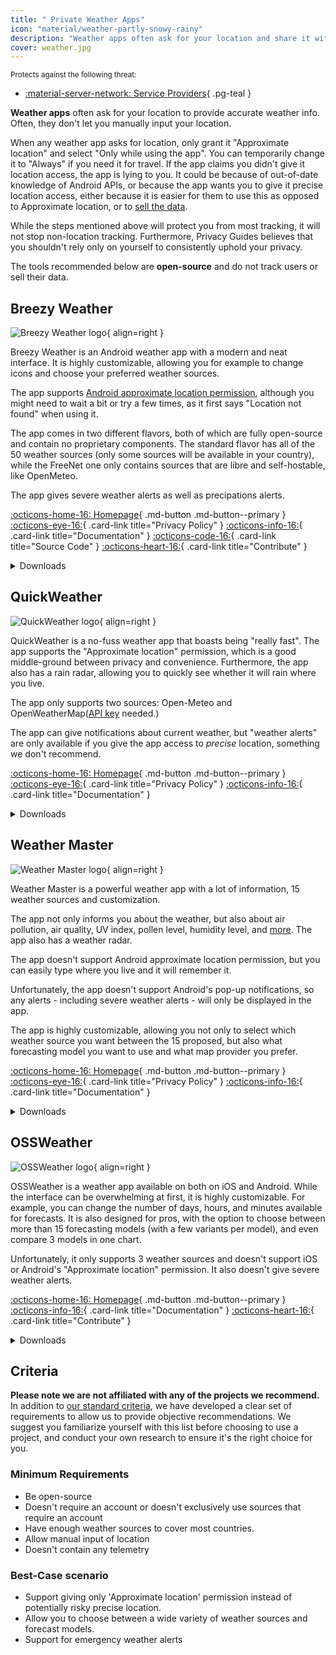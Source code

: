 ```yaml
---
title: " Private Weather Apps"
icon: "material/weather-partly-snowy-rainy"
description: "Weather apps often ask for your location and share it with advertisers. Instead, use private open-source weather apps."
cover: weather.jpg
---
```


<small>Protects against the following threat:</small>

- [:material-server-network: Service Providers](basics/common-threats.md#privacy-from-service-providers){ .pg-teal }

**Weather apps** often ask for your location to provide accurate weather info. Often, they don't let you manually input your location.

When any weather app asks for location, only grant it "Approximate location" and select "Only while using the app". You can temporarily change it to "Always" if you need it for travel. If the app claims you didn't give it location access, the app is lying to you. It could be because of out-of-date knowledge of Android APIs, or because the app wants you to give it precise location access, either because it is easier for them to use this as opposed to Approximate location, or to [sell the data](https://www.theguardian.com/technology/2019/jan/04/weather-channel-app-lawsuit-location-data-selling).

While the steps mentioned above will protect you from most tracking, it will not stop non-location tracking. Furthermore, Privacy Guides believes that you shouldn't rely only on yourself to consistently uphold your privacy.

The tools recommended below  are **open-source** and do not track users or sell their data.

## Breezy Weather

<div class="admonition recommendation" markdown>

![Breezy Weather logo](assets/img/weather/breezy.webp){ align=right }

Breezy Weather is an Android weather app with a modern and neat interface. It is highly customizable, allowing you for example to change icons and choose your preferred weather sources.

The app supports [Android approximate location permission](https://developer.android.com/codelabs/approximate-location), although you might need to wait a bit or try a few times, as it first says "Location not found" when using it.

The app comes in two different flavors, both of which are fully open-source and contain no proprietary components. The standard flavor has all of the 50 weather sources (only some sources will be available in your country), while the FreeNet one only contains sources that are libre and self-hostable, like OpenMeteo.

The app gives severe weather alerts as well as precipations alerts.

[:octicons-home-16: Homepage](https://github.com/breezy-weather/breezy-weather?tab=readme-ov-file#breezy-weather){ .md-button .md-button--primary }
[:octicons-eye-16:](https://github.com/breezy-weather/breezy-weather/blob/main/PRIVACY.md){ .card-link title="Privacy Policy" }
[:octicons-info-16:](https://github.com/breezy-weather/breezy-weather/blob/main/README.md){ .card-link title="Documentation" }
[:octicons-code-16:](https://github.com/breezy-weather/breezy-weather){ .card-link title="Source Code" }
[:octicons-heart-16:](https://github.com/breezy-weather/breezy-weather?tab=readme-ov-file#contribute){ .card-link title="Contribute" }

<details class="downloads" markdown>
<summary>Downloads</summary>

- [:simple-android: Github](https://github.com/breezy-weather/breezy-weather/releases)
- [:simple-obtainium: Obtainium](https://github.com/breezy-weather/breezy-weather/blob/main/INSTALL.md#obtainium)

</details>
</div>

## QuickWeather

<div class="admonition recommendation" markdown>

![QuickWeather logo](assets/img/weather/quick.png){ align=right }

QuickWeather is a no-fuss weather app that boasts being "really fast". The app supports the "Approximate location" permission, which is a good middle-ground between privacy and convenience. Furthermore, the app also has a rain radar, allowing you to quickly see whether it will rain where you live.

The app only supports two sources: Open-Meteo and OpenWeatherMap([API key](https://home.openweathermap.org/subscriptions/unauth_subscribe/onecall_30/base) needed.)

The app can give notifications about current weather, but "weather alerts" are only available if you give the app access to *precise* location, something we don't recommend.

[:octicons-home-16: Homepage](https://github.com/TylerWilliamson/QuickWeather){ .md-button .md-button--primary }
[:octicons-eye-16:](https://github.com/TylerWilliamson/QuickWeather/blob/master/PrivacyPolicy.md){ .card-link title="Privacy Policy" }
[:octicons-info-16:](https://github.com/TylerWilliamson/QuickWeather/tree/master?tab=readme-ov-file#-quickweather){ .card-link title="Documentation" }

<details class="downloads" markdown>
<summary>Downloads</summary>

- [:simple-googleplay: Google Play](https://play.google.com/store/apps/details?id=com.ominous.quickweather)
- [:simple-android: Github](https://github.com/TylerWilliamson/QuickWeather/releases)

</details>
</div>

## Weather Master

<div class="admonition recommendation" markdown>

![Weather Master logo](assets/img/weather/master.svg){ align=right }

Weather Master is a powerful weather app with a lot of information, 15 weather sources and customization.

The app not only informs you about the weather, but also about air pollution, air quality, UV index, pollen level, humidity level, and [more](https://github.com/PranshulGG/WeatherMaster?tab=readme-ov-file#-features). The app also has a weather radar.

The app doesn't support Android approximate location permission, but you can easily type where you live and it will remember it.

Unfortunately, the app doesn't support Android's pop-up notifications, so any alerts - including severe weather alerts - will only be displayed in the app.

The app is highly customizable, allowing you not only to select which weather source you want between the 15 proposed, but also what forecasting model you want to use and what map provider you prefer.

[:octicons-home-16: Homepage](https://github.com/PranshulGG/WeatherMaster){ .md-button .md-button--primary }
[:octicons-eye-16:](https://github.com/PranshulGG/WeatherMaster/blob/master/app/src/main/assets/pages/aboutPages/PrivacyPolicy.html){ .card-link title="Privacy Policy" }
[:octicons-info-16:](https://github.com/PranshulGG/WeatherMaster?tab=readme-ov-file#-weathermaster){ .card-link title="Documentation" }

<details class="downloads" markdown>
<summary>Downloads</summary>

- [:simple-android: Github](https://github.com/PranshulGG/WeatherMaster/releases)

</details>
</div>

## OSSWeather

<div class="admonition recommendation" markdown>

![OSSWeather logo](assets/img/weather/oss.png){ align=right }

OSSWeather is a weather app available on both on iOS and Android. While the interface can be overwhelming at first, it is highly customizable. For example, you can change the number of days,  hours, and minutes available for forecasts. It is also designed for pros, with the option to choose between more than 15 forecasting models (with a few variants per model), and even compare 3 models in one chart.

Unfortunately, it only supports 3 weather sources and doesn't support iOS or Android's "Approximate location" permission. It also doesn't give severe weather alerts.

[:octicons-home-16: Homepage](https://github.com/Akylas/oss-weather){ .md-button .md-button--primary }
[:octicons-info-16:](https://github.com/Akylas/oss-weather){ .card-link title="Documentation" }
[:octicons-heart-16:](https://github.com/sponsors/farfromrefug){ .card-link title="Contribute" }

<details class="downloads" markdown>
<summary>Downloads</summary>

- [:simple-appstore: App Store](https://apps.apple.com/en/app/oss-weather/id1499117252)
- [:simple-googleplay: Google Play](https://play.google.com/store/apps/details?id=com.akylas.weather)
- [:simple-android: Github](https://github.com/Akylas/oss-weather/releases)

</details>

</div>

## Criteria

**Please note we are not affiliated with any of the projects we recommend.** In addition to [our standard criteria](about/criteria.md), we have developed a clear set of requirements to allow us to provide objective recommendations. We suggest you familiarize yourself with this list before choosing to use a project, and conduct your own research to ensure it's the right choice for you.

### Minimum Requirements

- Be open-source
- Doesn't require an account or doesn't exclusively use sources that require an account
- Have enough weather sources to cover most countries.
- Allow manual input of location
- Doesn't contain any telemetry

### Best-Case scenario

- Support giving only 'Approximate location' permission instead of potentially risky precise location.
- Allow you to choose between a wide variety of weather sources and forecast models.
- Support for emergency weather alerts
